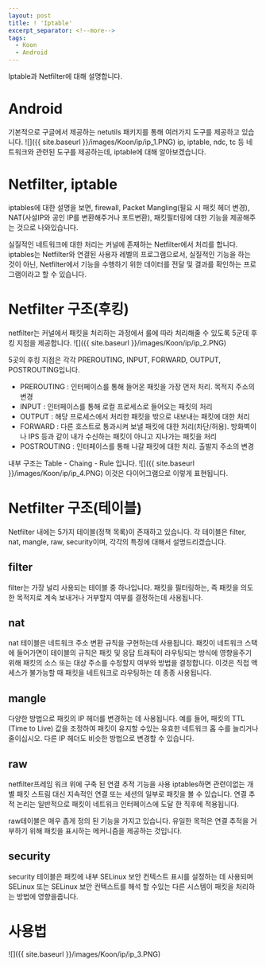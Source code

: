 ```yaml
---
layout: post
title: ! 'Iptable'
excerpt_separator: <!--more-->
tags:
  - Koon
  - Android
---
```


Iptable과 Netfilter에 대해 설명합니다.
<!--more-->
# Android
기본적으로 구글에서 제공하는 netutils 패키지를 통해 여러가지 도구를 제공하고 있습니다.
![]({{ site.baseurl }}/images/Koon/ip/ip_1.PNG)
ip, iptable, ndc, tc 등 네트워크와 관련된 도구를 제공하는데, iptable에 대해 알아보겠습니다.

# Netfilter, iptable
iptables에 대한 설명을 보면, firewall, Packet Mangling(필요 시 패킷 헤더 변경), NAT(사설IP와 공인 IP를 변환해주거나 포트변환), 패킷필터링에 대한 기능을 제공해주는 것으로 나와있습니다.

실질적인 네트워크에 대한 처리는 커널에 존재하는 Netfilter에서 처리를 합니다. iptables는 Netfilter와 연결된 사용자 레벨의 프로그램으로서, 실질적인 기능을 하는 것이 아닌, Netfilter에서 기능을 수행하기 위한 데이터를 전달 및 결과를 확인하는 프로그램이라고 할 수 있습니다.

# Netfilter 구조(후킹)
netfilter는 커널에서 패킷을 처리하는 과정에서 룰에 따라 처리해줄 수 있도록 5군데 후킹 지점을 제공합니다.
![]({{ site.baseurl }}/images/Koon/ip/ip_2.PNG)

5곳의 후킹 지점은 각각 PREROUTING, INPUT, FORWARD, OUTPUT, POSTROUTING입니다.

- PREROUTING : 인터페이스를 통해 들어온 패킷을 가장 먼저 처리. 목적지 주소의 변경
- INPUT : 인터페이스를 통해 로컬 프로세스로 들어오는 패킷의 처리
- OUTPUT : 해당 프로세스에서 처리한 패킷을 밖으로 내보내는 패킷에 대한 처리
- FORWARD : 다른 호스트로 통과시켜 보낼 패킷에 대한 처리(차단/허용). 방화벽이나 IPS 등과 같이 내가 수신하는 패킷이 아니고 지나가는 패킷을 처리
- POSTROUTING : 인터페이스를 통해 나갈 패킷에 대한 처리. 출발지 주소의 변경

내부 구조는 Table - Chaing - Rule 입니다.
![]({{ site.baseurl }}/images/Koon/ip/ip_4.PNG)
이것은 다이어그램으로 이렇게 표현됩니다.



# Netfilter 구조(테이블)
Netfilter 내에는 5가지 테이블(정책 목록)이 존재하고 있습니다.
각 테이블은 filter, nat, mangle, raw, security이며, 각각의 특징에 대해서 설명드리겠습니다.

## filter
filter는 가장 널리 사용되는 테이블 중 하나입니다. 패킷을 필터링하는, 즉 패킷을 의도한 목적지로 계속 보내거나 거부할지 여부를 결정하는데 사용됩니다. 

## nat
nat 테이블은 네트워크 주소 변환 규칙을 구현하는데 사용됩니다. 패킷이 네트워크 스택에 들어가면이 테이블의 규칙은 패킷 및 응답 트래픽이 라우팅되는 방식에 영향을주기 위해 패킷의 소스 또는 대상 주소를 수정할지 여부와 방법을 결정합니다. 이것은 직접 액세스가 불가능할 때 패킷을 네트워크로 라우팅하는 데 종종 사용됩니다.

## mangle
다양한 방법으로 패킷의 IP 헤더를 변경하는 데 사용됩니다. 예를 들어, 패킷의 TTL (Time to Live) 값을 조정하여 패킷이 유지할 수있는 유효한 네트워크 홉 수를 늘리거나 줄이십시오. 다른 IP 헤더도 비슷한 방법으로 변경할 수 있습니다.

## raw
netfilter프레임 워크 위에 구축 된 연결 추적 기능을 사용 iptables하면 관련이없는 개별 패킷 스트림 대신 지속적인 연결 또는 세션의 일부로 패킷을 볼 수 있습니다. 연결 추적 논리는 일반적으로 패킷이 네트워크 인터페이스에 도달 한 직후에 적용됩니다.

raw테이블은 매우 좁게 정의 된 기능을 가지고 있습니다. 유일한 목적은 연결 추적을 거부하기 위해 패킷을 표시하는 메커니즘을 제공하는 것입니다.

## security
security 테이블은 패킷에 내부 SELinux 보안 컨텍스트 표시를 설정하는 데 사용되며 SELinux 또는 SELinux 보안 컨텍스트를 해석 할 수있는 다른 시스템이 패킷을 처리하는 방법에 영향을줍니다.

# 사용법
![]({{ site.baseurl }}/images/Koon/ip/ip_3.PNG)
